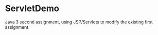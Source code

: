 # ServletDemo
Java 3 second assignment, using JSP/Servlets to modify the existing first assignment.
